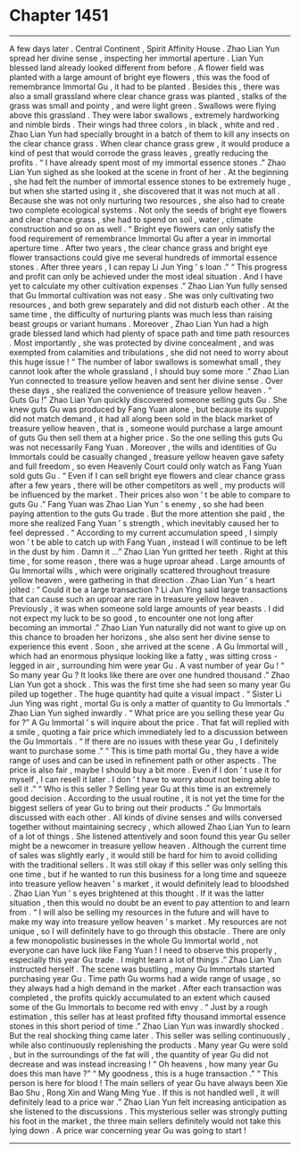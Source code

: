 
# Chapter 1451


---

A few days later .
Central Continent , Spirit Affinity House .
Zhao Lian Yun spread her divine sense , inspecting her immortal aperture .
Lian Yun blessed land already looked different from before .
A flower field was planted with a large amount of bright eye flowers , this was the food of remembrance Immortal Gu , it had to be planted .
Besides this , there was also a small grassland where clear chance grass was planted , stalks of the grass was small and pointy , and were light green . Swallows were flying above this grassland .
They were labor swallows , extremely hardworking and nimble birds . Their wings had three colors , in black , white and red . Zhao Lian Yun had specially brought in a batch of them to kill any insects on the clear chance grass .
When clear chance grass grew , it would produce a kind of pest that would corrode the grass leaves , greatly reducing the profits .
“ I have already spent most of my immortal essence stones .” Zhao Lian Yun sighed as she looked at the scene in front of her .
At the beginning , she had felt the number of immortal essence stones to be extremely huge , but when she started using it , she discovered that it was not much at all . Because she was not only nurturing two resources , she also had to create two complete ecological systems .
Not only the seeds of bright eye flowers and clear chance grass , she had to spend on soil , water , climate construction and so on as well .
“ Bright eye flowers can only satisfy the food requirement of remembrance Immortal Gu after a year in immortal aperture time . After two years , the clear chance grass and bright eye flower transactions could give me several hundreds of immortal essence stones . After three years , I can repay Li Jun Ying ’ s loan .”
“ This progress and profit can only be achieved under the most ideal situation . And I have yet to calculate my other cultivation expenses .”
Zhao Lian Yun fully sensed that Gu Immortal cultivation was not easy .
She was only cultivating two resources , and both grew separately and did not disturb each other . At the same time , the difficulty of nurturing plants was much less than raising beast groups or variant humans .
Moreover , Zhao Lian Yun had a high grade blessed land which had plenty of space path and time path resources . Most importantly , she was protected by divine concealment , and was exempted from calamities and tribulations , she did not need to worry about this huge issue !
“ The number of labor swallows is somewhat small , they cannot look after the whole grassland , I should buy some more .” Zhao Lian Yun connected to treasure yellow heaven and sent her divine sense .
Over these days , she realized the convenience of treasure yellow heaven .
“ Guts Gu !” Zhao Lian Yun quickly discovered someone selling guts Gu .
She knew guts Gu was produced by Fang Yuan alone , but because its supply did not match demand , it had all along been sold in the black market of treasure yellow heaven , that is , someone would purchase a large amount of guts Gu then sell them at a higher price . So the one selling this guts Gu was not necessarily Fang Yuan . Moreover , the wills and identities of Gu Immortals could be casually changed , treasure yellow heaven gave safety and full freedom , so even Heavenly Court could only watch as Fang Yuan sold guts Gu .
“ Even if I can sell bright eye flowers and clear chance grass after a few years , there will be other competitors as well , my products will be influenced by the market . Their prices also won ’ t be able to compare to guts Gu .”
Fang Yuan was Zhao Lian Yun ’ s enemy , so she had been paying attention to the guts Gu trade .
But the more attention she paid , the more she realized Fang Yuan ’ s strength , which inevitably caused her to feel depressed .
“ According to my current accumulation speed , I simply won ’ t be able to catch up with Fang Yuan , instead I will continue to be left in the dust by him . Damn it …” Zhao Lian Yun gritted her teeth .
Right at this time , for some reason , there was a huge uproar ahead . Large amounts of Gu Immortal wills , which were originally scattered throughout treasure yellow heaven , were gathering in that direction .
Zhao Lian Yun ’ s heart jolted : “ Could it be a large transaction ? Li Jun Ying said large transactions that can cause such an uproar are rare in treasure yellow heaven . Previously , it was when someone sold large amounts of year beasts . I did not expect my luck to be so good , to encounter one not long after becoming an immortal .”
Zhao Lian Yun naturally did not want to give up on this chance to broaden her horizons , she also sent her divine sense to experience this event .
Soon , she arrived at the scene .
A Gu Immortal will , which had an enormous physique looking like a fatty , was sitting cross - legged in air , surrounding him were year Gu .
A vast number of year Gu !
“ So many year Gu ? It looks like there are over one hundred thousand .” Zhao Lian Yun got a shock . This was the first time she had seen so many year Gu piled up together .
The huge quantity had quite a visual impact .
“ Sister Li Jun Ying was right , mortal Gu is only a matter of quantity to Gu Immortals .” Zhao Lian Yun sighed inwardly .
“ What price are you selling these year Gu for ?” A Gu Immortal ’ s will inquire about the price .
That fat will replied with a smile , quoting a fair price which immediately led to a discussion between the Gu Immortals .
“ If there are no issues with these year Gu , I definitely want to purchase some .”
“ This is time path mortal Gu , they have a wide range of uses and can be used in refinement path or other aspects . The price is also fair , maybe I should buy a bit more . Even if I don ’ t use it for myself , I can resell it later . I don ’ t have to worry about not being able to sell it .”
“ Who is this seller ? Selling year Gu at this time is an extremely good decision . According to the usual routine , it is not yet the time for the biggest sellers of year Gu to bring out their products .”
Gu Immortals discussed with each other .
All kinds of divine senses and wills conversed together without maintaining secrecy , which allowed Zhao Lian Yun to learn of a lot of things .
She listened attentively and soon found this year Gu seller might be a newcomer in treasure yellow heaven . Although the current time of sales was slightly early , it would still be hard for him to avoid colliding with the traditional sellers .
It was still okay if this seller was only selling this one time , but if he wanted to run this business for a long time and squeeze into treasure yellow heaven ’ s market , it would definitely lead to bloodshed .
Zhao Lian Yun ’ s eyes brightened at this thought .
If it was the latter situation , then this would no doubt be an event to pay attention to and learn from .
“ I will also be selling my resources in the future and will have to make my way into treasure yellow heaven ’ s market . My resources are not unique , so I will definitely have to go through this obstacle . There are only a few monopolistic businesses in the whole Gu Immortal world , not everyone can have luck like Fang Yuan ! I need to observe this properly , especially this year Gu trade . I might learn a lot of things .”
Zhao Lian Yun instructed herself .
The scene was bustling , many Gu Immortals started purchasing year Gu .
Time path Gu worms had a wide range of usage , so they always had a high demand in the market .
After each transaction was completed , the profits quickly accumulated to an extent which caused some of the Gu Immortals to become red with envy .
“ Just by a rough estimation , this seller has at least profited fifty thousand immortal essence stones in this short period of time .” Zhao Lian Yun was inwardly shocked .
But the real shocking thing came later .
This seller was selling continuously , while also continuously replenishing the products . Many year Gu were sold , but in the surroundings of the fat will , the quantity of year Gu did not decrease and was instead increasing !
“ Oh heavens , how many year Gu does this man have ?”
“ My goodness , this is a huge transaction .”
“ This person is here for blood ! The main sellers of year Gu have always been Xie Bao Shu , Rong Xin and Wang Ming Yue . If this is not handled well , it will definitely lead to a price war .”
Zhao Lian Yun felt increasing anticipation as she listened to the discussions .
This mysterious seller was strongly putting his foot in the market , the three main sellers definitely would not take this lying down .
A price war concerning year Gu was going to start !

---

